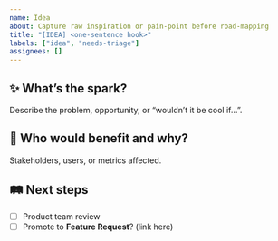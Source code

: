 ```yaml
---
name: Idea
about: Capture raw inspiration or pain-point before road-mapping
title: "[IDEA] <one-sentence hook>"
labels: ["idea", "needs-triage"]
assignees: []
---
```


## ✨ What’s the spark?
Describe the problem, opportunity, or “wouldn’t it be cool if…”.

## 🎯 Who would benefit and why?
Stakeholders, users, or metrics affected.

## 🛤  Next steps
- [ ] Product team review
- [ ] Promote to **Feature Request**? (link here)
